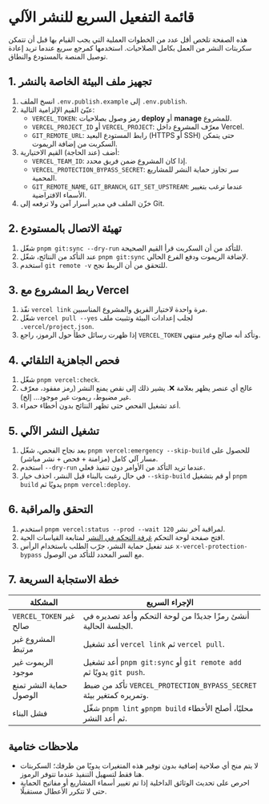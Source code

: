 # قائمة التفعيل السريع للنشر الآلي

هذه الصفحة تلخص أقل عدد من الخطوات العملية التي يجب القيام بها قبل أن تتمكن سكربتات النشر من العمل بكامل الصلاحيات. استخدمها كمرجع سريع عندما تريد إعادة توصيل المنصة بالمستودع والنطاق.

## 1. تجهيز ملف البيئة الخاصة بالنشر

1. انسخ الملف `.env.publish.example` إلى `.env.publish`.
2. عبّئ القيم الإلزامية التالية:
   - `VERCEL_TOKEN`: رمز وصول بصلاحيات **deploy** أو **manage** للمشروع.
   - `VERCEL_PROJECT_ID` أو `VERCEL_PROJECT`: معرّف المشروع داخل Vercel.
   - `GIT_REMOTE_URL`: رابط المستودع البعيد (HTTPS أو SSH) حتى يتمكن السكربت من إضافة الريموت.
3. أضف (عند الحاجة) القيم الاختيارية:
   - `VERCEL_TEAM_ID`: إذا كان المشروع ضمن فريق محدد.
   - `VERCEL_PROTECTION_BYPASS_SECRET`: سر تجاوز حماية النشر للمشاريع المحمية.
   - `GIT_REMOTE_NAME`, `GIT_BRANCH`, `GIT_SET_UPSTREAM`: عندما ترغب بتغيير الأسماء الافتراضية.
4. خزّن الملف في مدير أسرار آمن ولا ترفعه إلى Git.

## 2. تهيئة الاتصال بالمستودع

1. شغّل `pnpm git:sync --dry-run` للتأكد من أن السكربت قرأ القيم الصحيحة.
2. عند التأكد من النتائج، شغّل `pnpm git:sync` لإضافة الريموت ودفع الفرع الحالي.
3. استخدم `git remote -v` للتحقق من أن الربط نجح.

## 3. ربط المشروع مع Vercel

1. نفّذ `vercel link` مرة واحدة لاختيار الفريق والمشروع المناسبين.
2. شغّل `vercel pull --yes` لجلب إعدادات البيئة وتثبيت ملف `.vercel/project.json`.
3. إذا ظهرت رسائل خطأ حول الرموز، راجع `VERCEL_TOKEN` وتأكد أنه صالح وغير منتهي.

## 4. فحص الجاهزية التلقائي

1. شغّل `pnpm vercel:check`.
2. عالج أي عنصر يظهر بعلامة ❌. يشير ذلك إلى نقص يمنع النشر (رمز مفقود، معرّف غير مضبوط، ريموت غير موجود... إلخ).
3. أعد تشغيل الفحص حتى تظهر النتائج بدون أخطاء حمراء.

## 5. تشغيل النشر الآلي

1. بعد نجاح الفحص، شغّل `pnpm vercel:emergency --skip-build` للحصول على مسار آلي كامل (مزامنة + فحص + نشر مباشر).
2. استخدم `--dry-run` عندما تريد التأكد من الأوامر دون تنفيذ فعلي.
3. في حال رغبت بالبناء قبل النشر، احذف خيار `--skip-build` أو قم بتشغيل `pnpm build` يدويًا ثم `pnpm vercel:deploy`.

## 6. التحقق والمراقبة

1. استخدم `pnpm vercel:status --prod --wait 120` لمراقبة آخر نشر.
2. افتح صفحة لوحة التحكم [غرفة التحكم في النشر](/ops/deployments) لمتابعة القياسات الحية.
3. عند تفعيل حماية النشر، جرّب الطلب باستخدام الرأس `x-vercel-protection-bypass` مع السر المحدد للتأكد من الوصول.

## 7. خطة الاستجابة السريعة

| المشكلة | الإجراء السريع |
| --- | --- |
| `VERCEL_TOKEN` غير صالح | أنشئ رمزًا جديدًا من لوحة التحكم وأعد تصديره في الجلسة الحالية. |
| المشروع غير مرتبط | أعد تشغيل `vercel link` ثم `vercel pull`. |
| الريموت غير موجود | أعد تشغيل `pnpm git:sync` أو `git remote add` يدويًا ثم `git push`. |
| حماية النشر تمنع الوصول | تأكد من ضبط `VERCEL_PROTECTION_BYPASS_SECRET` وتمريره كمتغير بيئة. |
| فشل البناء | شغّل `pnpm lint` و`pnpm build` محليًا، أصلح الأخطاء ثم أعد النشر. |

## ملاحظات ختامية

- لا يتم منح أي صلاحية إضافية بدون توفير هذه المتغيرات يدويًا من طرفك؛ السكربتات هنا فقط لتسهيل التنفيذ عندما تتوفر الرموز.
- احرص على تحديث الوثائق الداخلية إذا تم تغيير أسماء المشاريع أو مفاتيح الحماية حتى لا تتكرر الأعطال مستقبلًا.
